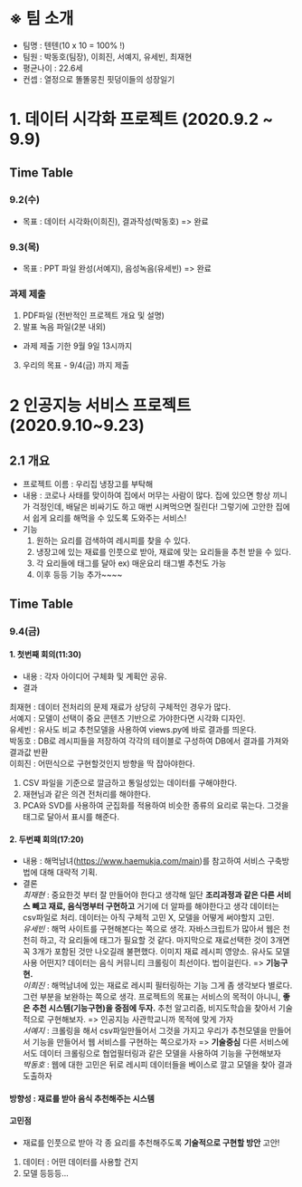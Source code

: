 # ※ 팀 소개
- 팀명 : 텐텐(10 x 10 = 100% !)
- 팀원 : 박동호(팀장), 이희진, 서예지, 유세빈, 최재현
- 평균나이 : 22.6세
- 컨셉 : 열정으로 똘똘뭉친 핏덩이들의 성장일기

# 1. 데이터 시각화 프로젝트 (2020.9.2 ~ 9.9)

## Time Table
### 9.2(수)
- 목표 : 데이터 시각화(이희진), 결과작성(박동호) => 완료
### 9.3(목)
- 목표 : PPT 파일 완성(서예지), 음성녹음(유세빈) => 완료
### 과제 제출 
1) PDF파일 (전반적인 프로젝트 개요 및 설명)  
2) 발표 녹음 파일(2분 내외)
- 과제 제출 기한 9월 9일 13시까지
3) 우리의 목표 - 9/4(금) 까지 제출

# 2 인공지능 서비스 프로젝트 (2020.9.10~9.23)

## 2.1 개요
- 프로젝트 이름 : 우리집 냉장고를 부탁해
- 내용 : 코로나 사태를 맞이하여 집에서 머무는 사람이 많다. 집에 있으면 항상 끼니가 걱정인데, 배달은 비싸기도 하고 매번 시켜먹으면 질린다! 그렇기에 고안한 집에서 쉽게 요리를 해먹을 수 있도록 도와주는 서비스!
- 기능
  1. 원하는 요리를 검색하여 레시피를 찾을 수 있다. 
  2. 냉장고에 있는 재료를 인풋으로 받아, 재료에 맞는 요리들을 추천 받을 수 있다.
  3. 각 요리들에 태그를 달아 ex) 매운요리 태그별 추천도 가능
  4. 이후 등등 기능 추가~~~~
 
## Time Table
### 9.4(금)
#### 1. 첫번째 회의(11:30)
- 내용 : 각자 아이디어 구체화 및 계획안 공유. 
- 결과  

최재현 : 데이터 전처리의 문제 재료가 상당히 구체적인 경우가 많다.  
서예지 : 모델이 선택이 중요 콘텐츠 기반으로 가야한다면 시각화 디자인.  
유세빈 : 유사도 비교 추천모델을 사용하여 views.py에 바로 결과를 띄운다.  
박동호 : DB로 레시피들을 저장하여 각각의 테이블로 구성하여 DB에서 결과를 가져와 결과값 반환  
이희진 : 어떤식으로 구현할것인지 방향을 딱 잡아야한다.  
  1) CSV 파일을 기준으로 깔금하고 통일성있는 데이터를 구해야한다.
  2) 재현님과 같은 의견 전처리를 해야한다.
  3) PCA와 SVD를 사용하여 군집화를 적용하여 비슷한 종류의 요리로 묶는다. 그것을 태그로 달아서 표시를 해준다.  


#### 2. 두번쨰 회의(17:20)
- 내용 : 해먹남녀(https://www.haemukja.com/main)를 참고하여 서비스 구축방법에 대해 대략적 기획.
- 결론  
*최재현* : 중요한것 부터 잘 만들어야 한다고 생각해 일단 __조리과정과 같은 다른 서비스 빼고 재료, 음식명부터 구현하고__ 거기에 더 알파를 해야한다고 생각 데이터는 csv파일로 처리. 데이터는 아직 구체적 고민 X, 모델을 어떻게 써야할지 고민.  
*유세빈* : 해먹 사이트를 구현해본다는 쪽으로 생각. 자바스크립트가 많아서 웹은 천천히 하고, 각 요리들에 태그가 필요할 것 같다. 마지막으로 재료선택한 것이 3개면 꼭 3개가 포함된 것만 나오길래 불편했다. 이미지 재료 레시피 영양소. 유사도 모델 사용 어떤지? 데이터는 음식 커뮤니티 크롤링이 최선이다. 법이걸린다. => __기능구현.__  
*이희진* : 해먹남녀에 있는 재료로 레시피 필터링하는 기능 그게 좀 생각보다 별로다. 그런 부분을 보완하는 쪽으로 생각. 프로젝트의 목표는 서비스의 목적이 아니니, __좋은 추천 시스템(기능구현)을 중점에 두자.__ 추천 알고리즘, 비지도학습을 찾아서 기술적으로 구현해보자. => 인공지능 사관학교니까 목적에 맞게 가자  
*서예지* : 크롤링을 해서 csv파일만들어서 그것을 가지고 우리가 추천모델을 만들어서 기능을 만들어서 웹 서비스를 구현하는 쪽으로가자 => __기술중심__ 다른 서비스에서도 데이터 크롤링으로 협업필터링과 같은 모델을 사용하여 기능을 구현해보자  
*박동호* : 웹에 대한 고민은 뒤로 레시피 데이터들을 베이스로 깔고 모델을 찾아 결과 도출하자  

#### 방향성 : 재료를 받아 음식 추천해주는 시스템

#### 고민점
- 재료를 인풋으로 받아 각 종 요리를 추천해주도록 __기술적으로 구현할 방안__ 고안!
1. 데이터 : 어떤 데이터를 사용할 건지
2. 모델 등등등...
